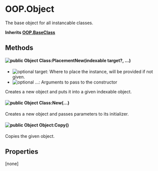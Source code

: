 # OOP.Object
The base object for all instancable classes.

**Inherits [OOP.BaseClass](Classes/OOP.BaseClass)**

## Methods
#### ![public][public] Object Class:PlacementNew(indexable target?, ...)
- ![optional][optional] target: Where to place the instance, will be provided if not given.
- ![optional][optional] ...: Arguments to pass to the constructor

Creates a new object and puts it into a given indexable object.


#### ![public][public] Object Class:New(...)


Creates a new object and passes parameters to its initializer.


#### ![public][public] Object Object:Copy()


Copies the given object.


## Properties
[none]


[public]: https://img.shields.io/badge/%20-public-11b237.svg?style=flat-square
[optional]: https://img.shields.io/badge/%20-optional-0092e6.svg?style=flat-square